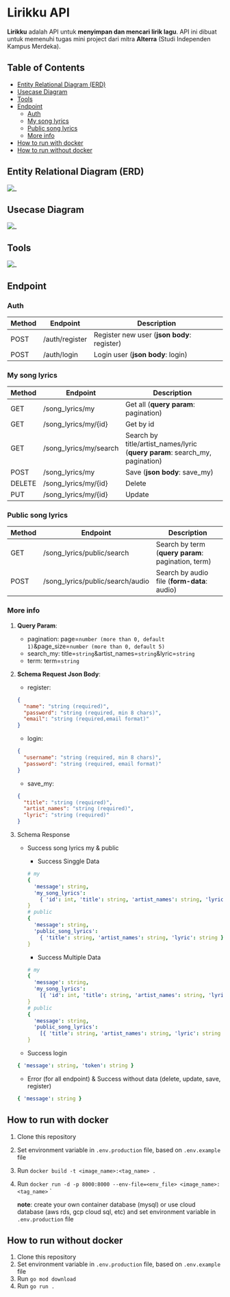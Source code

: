 # Lirikku API <!-- omit from toc -->

**Lirikku** adalah API untuk **menyimpan dan mencari lirik lagu**. API ini dibuat untuk memenuhi tugas mini project dari mitra **Alterra** (Studi Independen Kampus Merdeka).

## Table of Contents <!-- omit from toc -->

- [Entity Relational Diagram (ERD)](#entity-relational-diagram-erd)
- [Usecase Diagram](#usecase-diagram)
- [Tools](#tools)
- [Endpoint](#endpoint)
  - [Auth](#auth)
  - [My song lyrics](#my-song-lyrics)
  - [Public song lyrics](#public-song-lyrics)
  - [More info](#more-info)
- [How to run with docker](#how-to-run-with-docker)
- [How to run without docker](#how-to-run-without-docker)

## Entity Relational Diagram (ERD)

![_](./readme_images/ERD.png)

## Usecase Diagram

![_](./readme_images/Usecase_Diagram.png)

## Tools

![_](readme_images/tools.jpg)

## Endpoint

### Auth

| Method | Endpoint       | Description                                 |
| ------ | -------------- | ------------------------------------------- |
| POST   | /auth/register | Register new user (**json body**: register) |
| POST   | /auth/login    | Login user (**json body**: login)           |

### My song lyrics

| Method | Endpoint               | Description                                                                 |
| ------ | ---------------------- | --------------------------------------------------------------------------- |
| GET    | /song_lyrics/my        | Get all (**query param**: pagination)                                       |
| GET    | /song_lyrics/my/{id}   | Get by id                                                                   |
| GET    | /song_lyrics/my/search | Search by title/artist_names/lyric (**query param**: search_my, pagination) |
| POST   | /song_lyrics/my        | Save (**json body**: save_my)                                               |
| DELETE | /song_lyrics/my/{id}   | Delete                                                                      |
| PUT    | /song_lyrics/my/{id}   | Update                                                                      |

### Public song lyrics

| Method | Endpoint                         | Description                                        |
| ------ | -------------------------------- | -------------------------------------------------- |
| GET    | /song_lyrics/public/search       | Search by term (**query param**: pagination, term) |
| POST   | /song_lyrics/public/search/audio | Search by audio file (**form-data**: audio)        |

### More info

1. **Query Param**:
   - pagination: page=`number (more than 0, default 1)`&page_size=`number (more than 0, default 5)`
   - search_my: title=`string`&artist_names=`string`&lyric=`string`
   - term: term=`string`
2. **Schema Request Json Body**:

   - register:

   ```json
   {
     "name": "string (required)",
     "password": "string (required, min 8 chars)",
     "email": "string (required,email format)"
   }
   ```

   - login:

   ```json
   {
     "username": "string (required, min 8 chars)",
     "password": "string (required, email format)"
   }
   ```

   - save_my:

   ```json
   {
     "title": "string (required)",
     "artist_names": "string (required)",
     "lyric": "string (required)"
   }
   ```

3. Schema Response

   - Success song lyrics my & public

     - Success Singgle Data

     ```yaml
     # my
     {
       'message': string,
       'my_song_lyrics':
         { 'id': int, 'title': string, 'artist_names': string, 'lyric': string },
     }
     # public
     {
       'message': string,
       'public_song_lyrics':
         { 'title': string, 'artist_names': string, 'lyric': string },
     }
     ```

     - Success Multiple Data

     ```yaml
     # my
     {
       'message': string,
       'my_song_lyrics':
         [{ 'id': int, 'title': string, 'artist_names': string, 'lyric': string }],
     }
     # public
     {
       'message': string,
       'public_song_lyrics':
         [{ 'title': string, 'artist_names': string, 'lyric': string }],
     }
     ```

   - Success login

   ```yaml
   { 'message': string, 'token': string }
   ```

   - Error (for all endpoint) & Success without data (delete, update, save, register)

   ```yaml
   { 'message': string }
   ```

## How to run with docker

1. Clone this repository
2. Set environment variable in `.env.production` file, based on `.env.example` file
3. Run `docker build -t <image_name>:<tag_name> .`
4. Run `docker run -d -p 8000:8000 --env-file=<env_file> <image_name>:<tag_name>` `

   **note**: create your own container database (mysql) or use cloud database (aws rds, gcp cloud sql, etc) and set environment variable in `.env.production` file

## How to run without docker

1. Clone this repository
2. Set environment variable in `.env.production` file, based on `.env.example` file
3. Run `go mod download`
4. Run `go run .`

